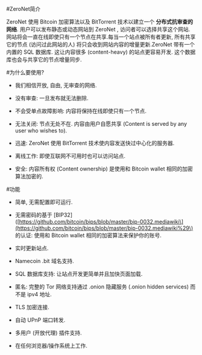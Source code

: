 #ZeroNet简介

ZeroNet 使用 Bitcoin 加密算法以及 BitTorrent 技术以建立一个 **分布式抗审查的网络**. 用户可以发布静态或动态网站到 ZeroNet , 访问者可以选择共享这个网站. 网站将会一直在线即使只有一个节点在共享.每当一个站点被所有者更新, 所有共享它的节点 \(访问过此网站的人\) 将只会收到网站内容的增量更新.ZeroNet 带有一个内置的 SQL 数据库. 这让内容很多 \(content-heavy\) 的站点更容易开发. 这个数据库也会与共享它的节点增量同步.

#为什么要使用?

* 我们相信开放, 自由, 无审查的网络.

* 没有审查: 一旦发布就无法删除.

* 不会受单点故障影响: 内容将保持在线即使只有一个节点.

* 无法关闭: 节点无处不在. 内容由用户自愿共享 \(Content is served by any user who wishes to\).

* 迅速: ZeroNet 使用 BitTorrent 技术使内容发送快过中心化的服务器.

* 离线工作: 即使互联网不可用时也可以访问站点.

* 安全: 内容所有权 \(Content ownership\) 是使用和 Bitcoin wallet 相同的加密算法加密的.

#功能

* 简单, 无需配置即可运行.

* 无需密码的基于 \[BIP32\]\([https://github.com/bitcoin/bips/blob/master/bip-0032.mediawiki\](https://github.com/bitcoin/bips/blob/master/bip-0032.mediawiki%29\) 的认证: 使用和 Bitcoin wallet 相同的加密算法来保护你的账号.

* 实时更新站点.

* Namecoin .bit 域名支持.

* SQL 数据库支持: 让站点开发更简单并且加快页面加载.

* 匿名: 完整的 Tor 网络支持通过 .onion 隐藏服务 \(.onion hidden services\) 而不是 ipv4 地址.

* TLS 加密连接.

* 自动 UPnP 端口转发.

* 多用户 \(开放代理\) 插件支持.

* 在任何浏览器/操作系统上工作.




